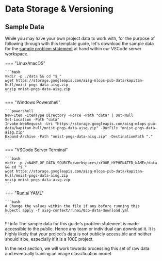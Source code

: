 # Data Storage & Versioning

## Sample Data

While you may have your own project data to work with, for the purpose
of following through with this template guide, let's download the 
sample data for the [sample problem statement][prob] at hand within our 
VSCode server workspace.

=== "Linux/macOS"

    ```bash
    mkdir -p ./data && cd "$_"
    wget https://storage.googleapis.com/aisg-mlops-pub-data/kapitan-hull/mnist-pngs-data-aisg.zip
    unzip mnist-pngs-data-aisg.zip
    ```

=== "Windows Powershell"

    ```powershell
    New-Item -ItemType Directory -Force -Path "data" | Out-Null
    Set-Location -Path "data"
    Invoke-WebRequest -Uri "https://storage.googleapis.com/aisg-mlops-pub-data/kapitan-hull/mnist-pngs-data-aisg.zip" -OutFile "mnist-pngs-data-aisg.zip"
    Expand-Archive -Path "mnist-pngs-data-aisg.zip" -DestinationPath "."
    ```

=== "VSCode Server Terminal"

    ```bash
    mkdir -p /<NAME_OF_DATA_SOURCE>/workspaces/<YOUR_HYPHENATED_NAME>/data && cd "$_"
    wget https://storage.googleapis.com/aisg-mlops-pub-data/kapitan-hull/mnist-pngs-data-aisg.zip
    unzip mnist-pngs-data-aisg.zip
    ```

=== "Run:ai YAML"

    ```bash
    # Change the values within the file if any before running this
    kubectl apply -f aisg-context/runai/03b-data-download.yml
    ```

!!! info
    The sample data for this guide's problem statement is made
    accessible to the public. Hence any team or individual can download
    it. It is highly likely that your project's data is not publicly
    accessible and neither should it be, especially if it is a 100E
    project.

In the next section, we will work towards processing this set of raw
data and eventually training an image classification model.

[prob]: ./02-preface.md#guides-problem-statement